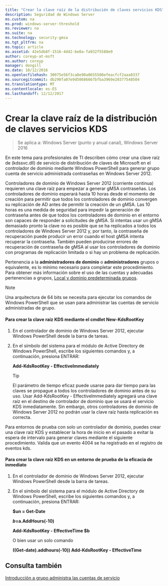 ```yaml
---
title: "Crear la clave raíz de la distribución de claves servicios KDS"
description: Seguridad de Windows Server
ms.custom: na
ms.prod: windows-server-threshold
ms.reviewer: na
ms.suite: na
ms.technology: security-gmsa
ms.tgt_pltfrm: na
ms.topic: article
ms.assetid: 42e5db8f-1516-4d42-be0a-fa932f5588e9
author: coreyp-at-msft
ms.author: coreyp
manager: dongill
ms.date: 10/12/2016
ms.openlocfilehash: 30075e56f3ca8e90a0655508efeacfcf2aaa0337
ms.sourcegitcommit: db290fa07e9d50686667bfba3969e20377548504
ms.translationtype: MT
ms.contentlocale: es-ES
ms.lasthandoff: 12/12/2017
---
```

# <a name="create-the-key-distribution-services-kds-root-key"></a>Crear la clave raíz de la distribución de claves servicios KDS

>Se aplica a: Windows Server (punto y anual canal), Windows Server 2016

En este tema para profesionales de TI describen cómo crear una clave raíz de (kdssvc.dll) de servicio de distribución de claves de Microsoft en el controlador de dominio mediante Windows PowerShell para generar grupo cuenta de servicio administrada contraseñas en Windows Server 2012.

 Controladores de dominio de Windows Server 2012 (corriente continua) requieren una clave raíz para empezar a generar gMSA contraseñas. Los controladores de dominio esperará hasta 10 horas desde el momento de creación para permitir que todos los controladores de dominio convergen su replicación de AD antes de permitir la creación de un gMSA. Las 10 horas es una medida de seguridad para impedir la generación de contraseña antes de que todos los controladores de dominio en el entorno son capaces de responder a solicitudes de gMSA.  Si intentas usar un gMSA demasiado pronto la clave no es posible que se ha replicados a todos los controladores de Windows Server 2012 y, por tanto, la contraseña de recuperación puede producir un error cuando el host gMSA intenta recuperar la contraseña. También pueden producirse errores de recuperación de contraseña de gMSA al usar los controladores de dominio con programas de replicación limitada o si hay un problema de replicación.

Pertenencia a la **administradores de dominio** o **administradores** grupos o equivalente, es lo mínimo necesario para completar este procedimiento. Para obtener más información sobre el uso de las cuentas y adecuadas pertenencias a grupos, [Local y dominio predeterminada grupos](https://technet.microsoft.com/library/dd728026(WS.10).aspx).

> [!NOTE]
> Una arquitectura de 64 bits se necesita para ejecutar los comandos de Windows PowerShell que se usan para administrar las cuentas de servicio administradas de grupo.

#### <a name="to-create-the-kds-root-key-using-the-new-kdsrootkey-cmdlet"></a>Para crear la clave raíz KDS mediante el cmdlet New-KdsRootKey

1.  En el controlador de dominio de Windows Server 2012, ejecutar Windows PowerShell desde la barra de tareas.

2.  En el símbolo del sistema para el módulo de Active Directory de Windows PowerShell, escribe los siguientes comandos y, a continuación, presiona ENTRAR:

    **Add-KdsRootKey - EffectiveImmediately**

    > [!TIP]
    > El parámetro de tiempo eficaz puede usarse para dar tiempo para las claves se propague a todos los controladores de dominio antes de su uso. Usar Add-KdsRootKey - EffectiveImmediately agregará una clave raíz en el destino de controlador de dominio que se usará el servicio KDS inmediatamente. Sin embargo, otros controladores de dominio de Windows Server 2012 no podrán usar la clave raíz hasta replicación es correcta.

Para entornos de prueba con solo un controlador de dominio, puedes crear una clave raíz KDS y establecer la hora de inicio en el pasado a evitar la espera de intervalo para generar claves mediante el siguiente procedimiento. Valida que un evento 4004 se ha registrado en el registro de eventos kds.

#### <a name="to-create-the-kds-root-key-in-a-test-environment-for-immediate-effectiveness"></a>Para crear la clave raíz KDS en un entorno de prueba de la eficacia de inmediato

1.  En el controlador de dominio de Windows Server 2012, ejecutar Windows PowerShell desde la barra de tareas.

2.  En el símbolo del sistema para el módulo de Active Directory de Windows PowerShell, escribe los siguientes comandos y, a continuación, presiona ENTRAR:

    **$un = Get-Date**

    **$b=$a.AddHours(-10)**

    **Add-KdsRootKey - EffectiveTime $b**

    O bien usar un solo comando

    **((Get-date).addhours(-10)) Add-KdsRootKey - EffectiveTime**

## <a name="see-also"></a>Consulta también
[Introducción a grupo administra las cuentas de servicio](getting-started-with-group-managed-service-accounts.md)


